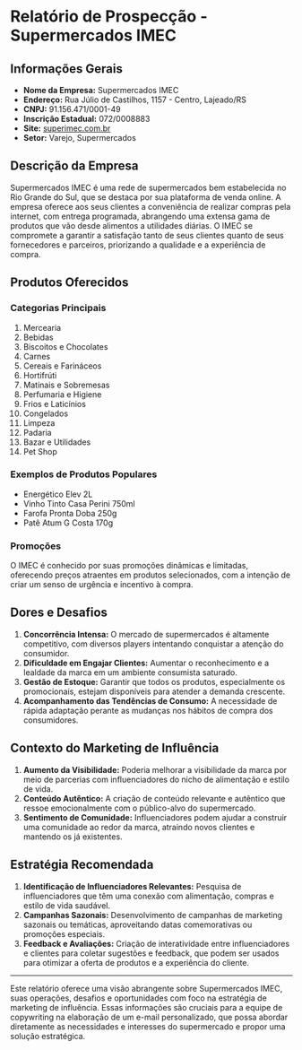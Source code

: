 # Relatório de Prospecção - Supermercados IMEC

## Informações Gerais
- **Nome da Empresa:** Supermercados IMEC  
- **Endereço:** Rua Júlio de Castilhos, 1157 - Centro, Lajeado/RS  
- **CNPJ:** 91.156.471/0001-49  
- **Inscrição Estadual:** 072/0008883  
- **Site:** [superimec.com.br](http://www.superimec.com.br/)  
- **Setor:** Varejo, Supermercados  

## Descrição da Empresa
Supermercados IMEC é uma rede de supermercados bem estabelecida no Rio Grande do Sul, que se destaca por sua plataforma de venda online. A empresa oferece aos seus clientes a conveniência de realizar compras pela internet, com entrega programada, abrangendo uma extensa gama de produtos que vão desde alimentos a utilidades diárias. O IMEC se compromete a garantir a satisfação tanto de seus clientes quanto de seus fornecedores e parceiros, priorizando a qualidade e a experiência de compra.

## Produtos Oferecidos
### Categorias Principais
1. Mercearia
2. Bebidas
3. Biscoitos e Chocolates
4. Carnes
5. Cereais e Farináceos
6. Hortifrúti
7. Matinais e Sobremesas
8. Perfumaria e Higiene
9. Frios e Laticínios
10. Congelados
11. Limpeza
12. Padaria
13. Bazar e Utilidades
14. Pet Shop

### Exemplos de Produtos Populares
- Energético Elev 2L
- Vinho Tinto Casa Perini 750ml
- Farofa Pronta Doba 250g
- Patê Atum G Costa 170g

### Promoções
O IMEC é conhecido por suas promoções dinâmicas e limitadas, oferecendo preços atraentes em produtos selecionados, com a intenção de criar um senso de urgência e incentivo à compra.

## Dores e Desafios
1. **Concorrência Intensa:** O mercado de supermercados é altamente competitivo, com diversos players intentando conquistar a atenção do consumidor.
2. **Dificuldade em Engajar Clientes:** Aumentar o reconhecimento e a lealdade da marca em um ambiente consumista saturado.
3. **Gestão de Estoque:** Garantir que todos os produtos, especialmente os promocionais, estejam disponíveis para atender a demanda crescente.
4. **Acompanhamento das Tendências de Consumo:** A necessidade de rápida adaptação perante as mudanças nos hábitos de compra dos consumidores.

## Contexto do Marketing de Influência
1. **Aumento da Visibilidade:** Poderia melhorar a visibilidade da marca por meio de parcerias com influenciadores do nicho de alimentação e estilo de vida.
2. **Conteúdo Autêntico:** A criação de conteúdo relevante e autêntico que ressoe emocionalmente com o público-alvo do supermercado.
3. **Sentimento de Comunidade:** Influenciadores podem ajudar a construir uma comunidade ao redor da marca, atraindo novos clientes e mantendo os já existentes.

## Estratégia Recomendada
1. **Identificação de Influenciadores Relevantes:** Pesquisa de influenciadores que têm uma conexão com alimentação, compras e estilo de vida saudável.
2. **Campanhas Sazonais:** Desenvolvimento de campanhas de marketing sazonais ou temáticas, aproveitando datas comemorativas ou promoções especiais.
3. **Feedback e Avaliações:** Criação de interatividade entre influenciadores e clientes para coletar sugestões e feedback, que podem ser usados para otimizar a oferta de produtos e a experiência do cliente.

---
Este relatório oferece uma visão abrangente sobre Supermercados IMEC, suas operações, desafios e oportunidades com foco na estratégia de marketing de influência. Essas informações são cruciais para a equipe de copywriting na elaboração de um e-mail personalizado, que possa abordar diretamente as necessidades e interesses do supermercado e propor uma solução estratégica.
